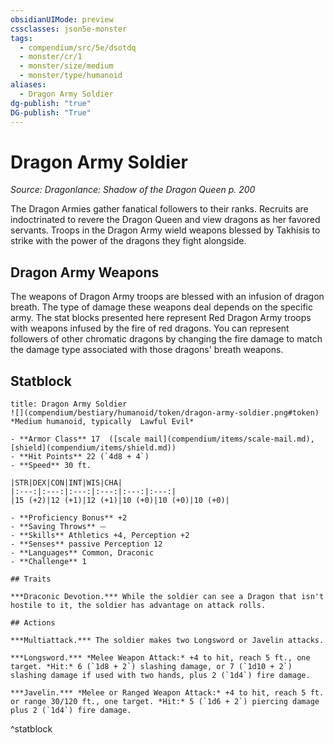 ```yaml
---
obsidianUIMode: preview
cssclasses: json5e-monster
tags:
  - compendium/src/5e/dsotdq
  - monster/cr/1
  - monster/size/medium
  - monster/type/humanoid
aliases:
  - Dragon Army Soldier
dg-publish: "true"
DG-publish: "True"
---
```

# Dragon Army Soldier
*Source: Dragonlance: Shadow of the Dragon Queen p. 200*  

The Dragon Armies gather fanatical followers to their ranks. Recruits are indoctrinated to revere the Dragon Queen and view dragons as her favored servants. Troops in the Dragon Army wield weapons blessed by Takhisis to strike with the power of the dragons they fight alongside.

## Dragon Army Weapons

The weapons of Dragon Army troops are blessed with an infusion of dragon breath. The type of damage these weapons deal depends on the specific army. The stat blocks presented here represent Red Dragon Army troops with weapons infused by the fire of red dragons. You can represent followers of other chromatic dragons by changing the fire damage to match the damage type associated with those dragons' breath weapons.

## Statblock

```ad-statblock
title: Dragon Army Soldier
![](compendium/bestiary/humanoid/token/dragon-army-soldier.png#token)
*Medium humanoid, typically  Lawful Evil*

- **Armor Class** 17  ([scale mail](compendium/items/scale-mail.md), [shield](compendium/items/shield.md))
- **Hit Points** 22 (`4d8 + 4`)
- **Speed** 30 ft.

|STR|DEX|CON|INT|WIS|CHA|
|:---:|:---:|:---:|:---:|:---:|:---:|
|15 (+2)|12 (+1)|12 (+1)|10 (+0)|10 (+0)|10 (+0)|

- **Proficiency Bonus** +2
- **Saving Throws** ⏤
- **Skills** Athletics +4, Perception +2
- **Senses** passive Perception 12
- **Languages** Common, Draconic
- **Challenge** 1

## Traits

***Draconic Devotion.*** While the soldier can see a Dragon that isn't hostile to it, the soldier has advantage on attack rolls.

## Actions

***Multiattack.*** The soldier makes two Longsword or Javelin attacks.

***Longsword.*** *Melee Weapon Attack:* +4 to hit, reach 5 ft., one target. *Hit:* 6 (`1d8 + 2`) slashing damage, or 7 (`1d10 + 2`) slashing damage if used with two hands, plus 2 (`1d4`) fire damage.

***Javelin.*** *Melee or Ranged Weapon Attack:* +4 to hit, reach 5 ft. or range 30/120 ft., one target. *Hit:* 5 (`1d6 + 2`) piercing damage plus 2 (`1d4`) fire damage.
```
^statblock